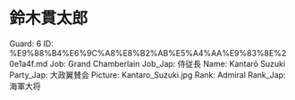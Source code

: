 # 鈴木貫太郎

Guard: 6
ID: %E9%88%B4%E6%9C%A8%E8%B2%AB%E5%A4%AA%E9%83%8E%20e1a4f.md
Job: Grand Chamberlain
Job_Jap: 侍従長
Name: Kantarō Suzuki
Party_Jap: 大政翼賛会
Picture: Kantaro_Suzuki.jpg
Rank: Admiral
Rank_Jap: 海軍大将